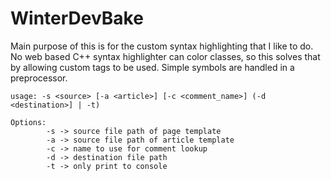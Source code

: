 # WinterDevBake

Main purpose of this is for the custom syntax highlighting that I like to do. No web based C++ syntax highlighter can color classes, so this solves that by
allowing custom tags to be used. Simple symbols are handled in a preprocessor.
  

```
usage: -s <source> [-a <article>] [-c <comment_name>] (-d <destination>] | -t)

Options:
        -s -> source file path of page template
        -a -> source file path of article template
        -c -> name to use for comment lookup
        -d -> destination file path
        -t -> only print to console
```
